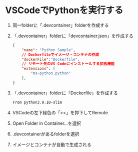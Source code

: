 # VSCodeでPythonを実行する

1. 同一folderに「.devcontainer」folderを作成する
1. 「.devcontainer」folderに「devcontainer.json」を作成する

    ```devcontainer.json
    {
        "name": "Python Sample",
        // Dockerfileでイメージ・コンテナの作成
        "dockerFile":"Dockerfile",
        // リモート先のVS Codeにインストールする拡張機能
        "extensions": [
            "ms-python.python"
        ],
    }
    ```

1. 「.devcontainer」folderに「Dockerfile」を作成する

    ```Dockerfile
    From python3.9.10-slim
    ```

1. VSCodeの左下緑色の「><」を押下してRemote
1. Open Folder in Container...を選択
1. .devcontainerがあるfolderを選択
1. イメージとコンテナが自動で生成される
